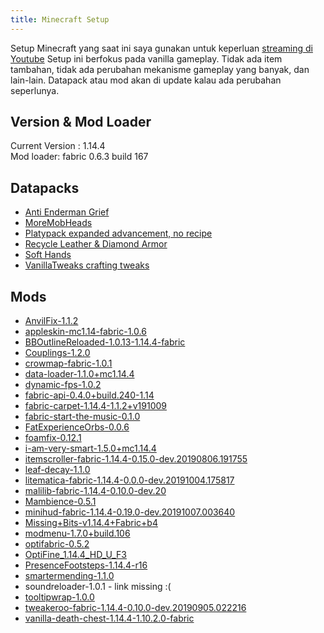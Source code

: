 ```yaml
---
title: Minecraft Setup
---
```

Setup Minecraft yang saat ini saya gunakan untuk keperluan [streaming di Youtube](https://www.youtube.com/channel/UCVtBp-nNJfU2P7rDInTNcVg)
Setup ini berfokus pada vanilla gameplay.
Tidak ada item tambahan, tidak ada perubahan mekanisme gameplay yang banyak, dan lain-lain.
Datapack atau mod akan di update kalau ada perubahan seperlunya.

## Version & Mod Loader

Current Version : 1.14.4  
Mod loader: fabric 0.6.3 build 167

## Datapacks

- [Anti Enderman Grief][VanillaTweaks]
- [MoreMobHeads][VanillaTweaks]
- [Platypack expanded advancement, no recipe](https://www.curseforge.com/minecraft/customization/platys-advancement-and-recipe-pack)
- [Recycle Leather & Diamond Armor](https://www.planetminecraft.com/mod/leather-amp-diamond-armor-recycling/)
- [Soft Hands](https://www.planetminecraft.com/mod/glass-drop/)
- [VanillaTweaks crafting tweaks][VanillaTweaks]

[VanillaTweaks]:https://vanillatweaks.net/

## Mods

- [AnvilFix-1.1.2](https://www.curseforge.com/minecraft/mc-mods/anvil-fix)
- [appleskin-mc1.14-fabric-1.0.6](https://www.curseforge.com/minecraft/mc-mods/appleskin)
- [BBOutlineReloaded-1.0.13-1.14.4-fabric](https://www.curseforge.com/minecraft/mc-mods/bounding-box-outline-reloaded)
- [Couplings-1.2.0](https://www.curseforge.com/minecraft/mc-mods/couplings)
- [crowmap-fabric-1.0.1](https://www.curseforge.com/minecraft/mc-mods/crowmap)
- [data-loader-1.1.0+mc1.14.4](https://www.curseforge.com/minecraft/mc-mods/data-loader)
- [dynamic-fps-1.0.2](https://www.curseforge.com/minecraft/mc-mods/dynamic-fps)
- [fabric-api-0.4.0+build.240-1.14](https://www.curseforge.com/minecraft/mc-mods/fabric-api)
- [fabric-carpet-1.14.4-1.1.2+v191009](https://github.com/gnembon/fabric-carpet)
- [fabric-start-the-music-0.1.0](https://www.curseforge.com/minecraft/mc-mods/start-the-music)
- [FatExperienceOrbs-0.0.6](https://www.curseforge.com/minecraft/mc-mods/fat-experience-orbs)
- [foamfix-0.12.1](https://www.curseforge.com/minecraft/mc-mods/foamfix-for-minecraft)
- [i-am-very-smart-1.5.0+mc1.14.4](https://www.curseforge.com/minecraft/mc-mods/i-am-very-smart)
- [itemscroller-fabric-1.14.4-0.15.0-dev.20190806.191755](https://www.curseforge.com/minecraft/mc-mods/item-scroller)
- [leaf-decay-1.1.0](https://www.curseforge.com/minecraft/mc-mods/leaf-decay)
- [litematica-fabric-1.14.4-0.0.0-dev.20191004.175817](https://www.curseforge.com/minecraft/mc-mods/litematica)
- [malilib-fabric-1.14.4-0.10.0-dev.20](https://www.curseforge.com/minecraft/mc-mods/malilib)
- [Mambience-0.5.1](https://www.curseforge.com/minecraft/mc-mods/mambience)
- [minihud-fabric-1.14.4-0.19.0-dev.20191007.003640](https://www.curseforge.com/minecraft/mc-mods/mini-hud)
- [Missing+Bits-v1.14.4+Fabric+b4](https://www.curseforge.com/minecraft/mc-mods/missingbits)
- [modmenu-1.7.0+build.106](https://www.curseforge.com/minecraft/mc-mods/modmenu)
- [optifabric-0.5.2](https://www.curseforge.com/minecraft/mc-mods/optifabric)
- [OptiFine_1.14.4_HD_U_F3](https://optifine.net/home)
- [PresenceFootsteps-1.14.4-r16](https://www.curseforge.com/minecraft/mc-mods/presence-footsteps)
- [smartermending-1.1.0](https://www.curseforge.com/minecraft/mc-mods/smarter-mending)
- soundreloader-1.0.1 - link missing :(
- [tooltipwrap-1.0.0](https://www.curseforge.com/minecraft/mc-mods/tooltip-autowrap)
- [tweakeroo-fabric-1.14.4-0.10.0-dev.20190905.022216](https://www.curseforge.com/minecraft/mc-mods/tweakeroo)
- [vanilla-death-chest-1.14.4-1.10.2.0-fabric](https://www.curseforge.com/minecraft/mc-mods/vanilladeathchest)

